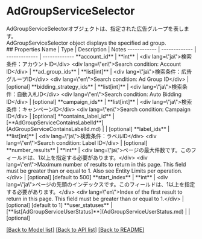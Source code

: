 # AdGroupServiceSelector

<div lang=\"ja\">AdGroupServiceSelectorオブジェクトは、指定された広告グループを表します。</div> <div lang=\"en\">AdGroupServiceSelector object displays the specified ad group.</div> 
## Properties
Name | Type | Description | Notes
------------ | ------------- | ------------- | -------------
**account_id** | **int** | &lt;div lang&#x3D;\&quot;ja\&quot;&gt;検索条件：アカウントID&lt;/div&gt; &lt;div lang&#x3D;\&quot;en\&quot;&gt;Search condition: Account ID&lt;/div&gt;  | 
**ad_group_ids** | **list[int]** | &lt;div lang&#x3D;\&quot;ja\&quot;&gt;検索条件：広告グループID&lt;/div&gt; &lt;div lang&#x3D;\&quot;en\&quot;&gt;Search condition: Ad Group ID&lt;/div&gt;  | [optional] 
**bidding_strategy_ids** | **list[int]** | &lt;div lang&#x3D;\&quot;ja\&quot;&gt;検索条件：自動入札ID&lt;/div&gt; &lt;div lang&#x3D;\&quot;en\&quot;&gt;Search condition: Auto Bidding ID&lt;/div&gt;  | [optional] 
**campaign_ids** | **list[int]** | &lt;div lang&#x3D;\&quot;ja\&quot;&gt;検索条件：キャンペーンID&lt;/div&gt; &lt;div lang&#x3D;\&quot;en\&quot;&gt;Search condition: Campaign ID&lt;/div&gt;  | [optional] 
**contains_label_id** | [**AdGroupServiceContainsLabelId**](AdGroupServiceContainsLabelId.md) |  | [optional] 
**label_ids** | **list[int]** | &lt;div lang&#x3D;\&quot;ja\&quot;&gt;検索条件：ラベルID&lt;/div&gt; &lt;div lang&#x3D;\&quot;en\&quot;&gt;Search condition: Label ID&lt;/div&gt;  | [optional] 
**number_results** | **int** | &lt;div lang&#x3D;\&quot;ja\&quot;&gt;ページの最大件数です。このフィールドは、1以上を指定する必要があります。&lt;/div&gt; &lt;div lang&#x3D;\&quot;en\&quot;&gt;Maximum number of results to return in this page. This field must be greater than or equal to 1. Also see Entity Limits per operation.&lt;/div&gt;  | [optional] [default to 500]
**start_index** | **int** | &lt;div lang&#x3D;\&quot;ja\&quot;&gt;ページの先頭のインデックスです。このフィールドは、1以上を指定する必要があります。&lt;/div&gt; &lt;div lang&#x3D;\&quot;en\&quot;&gt;Index of the first result to return in this page. This field must be greater than or equal to 1.&lt;/div&gt;  | [optional] [default to 1]
**user_statuses** | [**list[AdGroupServiceUserStatus]**](AdGroupServiceUserStatus.md) |  | [optional] 

[[Back to Model list]](../README.md#documentation-for-models) [[Back to API list]](../README.md#documentation-for-api-endpoints) [[Back to README]](../README.md)


